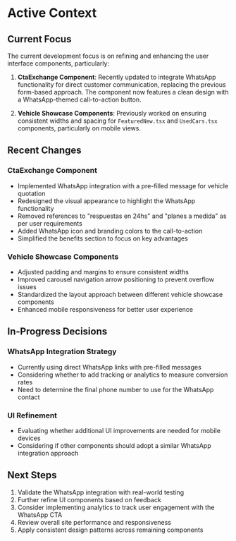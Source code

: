 # Active Context

## Current Focus
The current development focus is on refining and enhancing the user interface components, particularly:

1. **CtaExchange Component**: Recently updated to integrate WhatsApp functionality for direct customer communication, replacing the previous form-based approach. The component now features a clean design with a WhatsApp-themed call-to-action button.

2. **Vehicle Showcase Components**: Previously worked on ensuring consistent widths and spacing for `FeaturedNew.tsx` and `UsedCars.tsx` components, particularly on mobile views.

## Recent Changes

### CtaExchange Component
- Implemented WhatsApp integration with a pre-filled message for vehicle quotation
- Redesigned the visual appearance to highlight the WhatsApp functionality
- Removed references to "respuestas en 24hs" and "planes a medida" as per user requirements
- Added WhatsApp icon and branding colors to the call-to-action
- Simplified the benefits section to focus on key advantages

### Vehicle Showcase Components
- Adjusted padding and margins to ensure consistent widths
- Improved carousel navigation arrow positioning to prevent overflow issues
- Standardized the layout approach between different vehicle showcase components
- Enhanced mobile responsiveness for better user experience

## In-Progress Decisions

### WhatsApp Integration Strategy
- Currently using direct WhatsApp links with pre-filled messages
- Considering whether to add tracking or analytics to measure conversion rates
- Need to determine the final phone number to use for the WhatsApp contact

### UI Refinement
- Evaluating whether additional UI improvements are needed for mobile devices
- Considering if other components should adopt a similar WhatsApp integration approach

## Next Steps
1. Validate the WhatsApp integration with real-world testing
2. Further refine UI components based on feedback
3. Consider implementing analytics to track user engagement with the WhatsApp CTA
4. Review overall site performance and responsiveness
5. Apply consistent design patterns across remaining components 